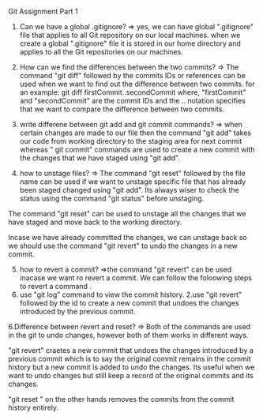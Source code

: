 Git Assignment Part 1 

1. Can we have a global .gitignore?
  => yes, we can have global ".gitignore" file that applies to all Git repository on our local machines. when we create a global ".gitignore" file it is stored in our home directory and applies to all the Git repositories on our machines.




2. How can we find the differences between the two  commits?
  => The command "git diff" followed by the commits IDs or references  can be used when we  want to find out the difference between two commits.
  for an example: git diff firstCommit..secondCommit where, "firstCommit" and "secondCommit" are the commit IDs and the .. notation specifies that we want to compare the difference between two commits.




3. write differene between git add and git commit commands?
 =>  when certain changes are made to our file then the command "git add"  takes our code from working directory to the staging area for next commit  whereas " git commit" commands are used to create a new commit with the changes that we have staged using "git add".




4. how to unstage files?
=> The command "git reset" followed by the file name  can be used if we want to unstage  specific file that has already been staged changed using "git add". Its always wiser to check the status using the command "git status" before unstaging.

The command "git reset" can be used to unstage all the changes that we have staged and move back to the working directory.

Incase we have already committed the changes, we can unstage back so we should use the command "git revert" to undo the changes in a new commit.



5. how to revert a commit?
=>the command "git revert" can be used inacase we want ro revert a commit.
We can follow the foloowing steps to revert a command .
  1. use "git log" command to view the commit history.
  2.use "git revert" followed by the id to create a new commit that undoes the changes introduced by the previous commit.

  

6.Difference between revert and reset?
 => Both of the commands are used in the git to undo changes, however both of them works in different ways. 

 "git revert" craetes a new commit that undoes the changes introduced by a previous commit which is to say the original commit remains in the commit history but a new commit is added to undo the changes. Its useful when we want to undo changes but still keep a record of the original commits and its changes. 

 "git reset " on the other hands removes the commits from the commit history entirely.